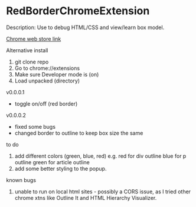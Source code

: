 # RedBorderChromeExtension
Description: Use to debug HTML/CSS and view/learn box model.

[Chrome web store link](https://chrome.google.com/webstore/detail/red-border-chrome-extensi/cgbdhepdbbcdfdlopicohifabajofjbg)

Alternative install
1. git clone repo 
2. Go to chrome://extensions
3. Make sure Developer mode is (on)
4. Load unpacked (directory)

v0.0.0.1
- toggle on/off (red border)

v0.0.0.2
- fixed some bugs 
- changed border to outline to keep box size the same

to do
1. add different colors (green, blue, red)
e.g. red for div outline
blue for p outline
green for article outline
2. add some better styling to the popup.

known bugs
1. unable to run on local html sites - possibly a CORS issue, as I tried other chrome xtns like Outline It and HTML Hierarchy Visualizer. 
